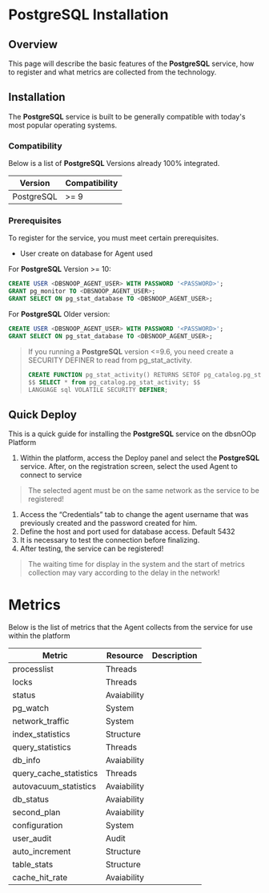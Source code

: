 # PostgreSQL Installation

## Overview

This page will describe the basic features of the **PostgreSQL** service, how to register and what metrics are collected from the technology.

## Installation

The **PostgreSQL** service is built to be generally compatible with today's most popular operating systems.

### Compatibility

Below is a list of **PostgreSQL** Versions already 100% integrated.

| Version    | Compatibility |
| ---------- | ------------- |
| PostgreSQL | >= 9          |

### Prerequisites

To register for the service, you must meet certain prerequisites.

- User create on database for Agent used

For **PostgreSQL** Version >= 10:

```sql
CREATE USER <DBSNOOP_AGENT_USER> WITH PASSWORD '<PASSWORD>';
GRANT pg_monitor TO <DBSNOOP_AGENT_USER>;
GRANT SELECT ON pg_stat_database TO <DBSNOOP_AGENT_USER>;
```

For **PostgreSQL** Older version:

```sql
CREATE USER <DBSNOOP_AGENT_USER> WITH PASSWORD '<PASSWORD>';
GRANT SELECT ON pg_stat_database TO <DBSNOOP_AGENT_USER>;
```

> If you running a **PostgreSQL** version <=9.6, you need create a SECURITY DEFINER to read from pg_stat_activity.
>
> ```sql
> CREATE FUNCTION pg_stat_activity() RETURNS SETOF pg_catalog.pg_stat_activity AS
> $$ SELECT * from pg_catalog.pg_stat_activity; $$
> LANGUAGE sql VOLATILE SECURITY DEFINER;
> ```

## Quick Deploy

This is a quick guide for installing the **PostgreSQL** service on the dbsnOOp Platform

1. Within the platform, access the Deploy panel and select the **PostgreSQL** service. After, on the registration screen, select the used Agent to connect to service

> The selected agent must be on the same network as the service to be registered!

1. Access the “Credentials” tab to change the agent username that was previously created and the password created for him.
2. Define the host and port used for database access. Default 5432
3. It is necessary to test the connection before finalizing.
4. After testing, the service can be registered!

> The waiting time for display in the system and the start of metrics collection may vary according to the delay in the network!

# Metrics

Below is the list of metrics that the Agent collects from the service for use within the platform

| Metric                 | Resource    | Description |
| ---------------------- | ----------- | ----------- |
| processlist            | Threads     |             |
| locks                  | Threads     |             |
| status                 | Avaiability |             |
| pg_watch               | System      |             |
| network_traffic        | System      |             |
| index_statistics       | Structure   |             |
| query_statistics       | Threads     |             |
| db_info                | Avaiability |             |
| query_cache_statistics | Threads     |             |
| autovacuum_statistics  | Avaiability |             |
| db_status              | Avaiability |             |
| second_plan            | Avaiability |             |
| configuration          | System      |             |
| user_audit             | Audit       |             |
| auto_increment         | Structure   |             |
| table_stats            | Structure   |             |
| cache_hit_rate         | Avaiability |             |

